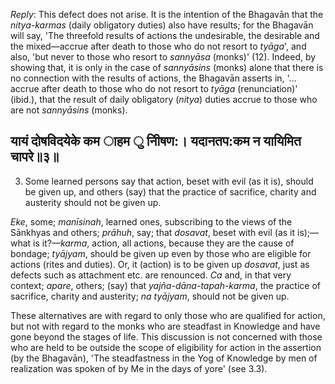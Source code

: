 *Reply*: This defect does not arise. It is the intention of the Bhagavān that the *nitya-karmas* (daily obligatory duties) also have results; for the Bhagavān will say, 'The threefold results of actions the undesirable, the desirable and the mixed—accrue after death to those who do not resort to *tyāga*', and also, 'but never to those who resort to *sannyāsa* (monks)' (12). Indeed, by showing that, it is only in the case of *sannyāsins* (monks) alone that there is no connection with the results of actions, the Bhagavān asserts in, '... accrue after death to those who do not resort to *tyāga* (renunciation)' (ibid.), that the result of daily obligatory (*nitya*) duties accrue to those who are not *sannyāsins* (monks).

## यायं दोषविदयेके कम ाहम ु नीिषण:। यदानतप:कम न यायिमित चापरे॥३॥

3. Some learned persons say that action, beset with evil (as it is), should be given up, and others (say) that the practice of sacrifice, charity and austerity should not be given up.

*Eke*, some; *manīsinah*, learned ones, subscribing to the views of the Sānkhyas and others; *prāhuh*, say; that *dosavat*, beset with evil (as it is);—what is it?—*karma*, action, all actions, because they are the cause of bondage; *tyājyam*, should be given up even by those who are eligible for actions (rites and duties). Or, it (action) is to be given up *dosavat*, just as defects such as attachment etc. are renounced. *Ca* and, in that very context; *apare*, others; (say) that *yajña-dāna-tapah-karma*, the practice of sacrifice, charity and austerity; *na tyājyam*, should not be given up.

These alternatives are with regard to only those who are qualified for action, but not with regard to the monks who are steadfast in Knowledge and have gone beyond the stages of life. This discussion is not concerned with those who are held to be outside the scope of eligibility for action in the assertion (by the Bhagavān), 'The steadfastness in the Yog of Knowledge by men of realization was spoken of by Me in the days of yore' (see 3.3).